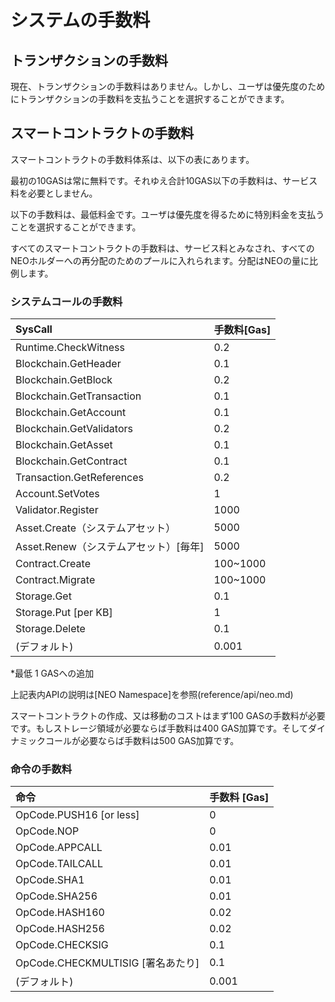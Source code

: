 # システムの手数料

## トランザクションの手数料

現在、トランザクションの手数料はありません。しかし、ユーザは優先度のためにトランザクションの手数料を支払うことを選択することができます。

## スマートコントラクトの手数料

スマートコントラクトの手数料体系は、以下の表にあります。

最初の10GASは常に無料です。それゆえ合計10GAS以下の手数料は、サービス料を必要としません。

以下の手数料は、最低料金です。ユーザは優先度を得るために特別料金を支払うことを選択することができます。

すべてのスマートコントラクトの手数料は、サービス料とみなされ、すべてのNEOホルダーへの再分配のためのプールに入れられます。分配はNEOの量に比例します。

### システムコールの手数料

| SysCall                               | 手数料[Gas]    |
|:--------------------------------------|:------------|
| Runtime.CheckWitness                  | 0.2           |
| Blockchain.GetHeader                  | 0.1           |
| Blockchain.GetBlock                   | 0.2           |
| Blockchain.GetTransaction             | 0.1           |
| Blockchain.GetAccount                 | 0.1           |
| Blockchain.GetValidators              | 0.2           |
| Blockchain.GetAsset                   | 0.1           |
| Blockchain.GetContract                | 0.1           |
| Transaction.GetReferences             | 0.2           |
| Account.SetVotes                      | 1             |
| Validator.Register                    | 1000          |
| Asset.Create（システムアセット）        | 5000          |
| Asset.Renew（システムアセット）[毎年]  | 5000          |
| Contract.Create                       | 100~1000   |
| Contract.Migrate                      | 100~1000   |
| Storage.Get                           | 0.1           |
| Storage.Put [per KB]                  | 1             |
| Storage.Delete                        | 0.1           |
| (デフォルト)                           | 0.001         |

*最低 1 GASへの追加

上記表内APIの説明は[NEO Namespace]を参照(reference/api/neo.md)

スマートコントラクトの作成、又は移動のコストはまず100 GASの手数料が必要です。もしストレージ領域が必要ならば手数料は400 GAS加算です。そしてダイナミックコールが必要ならば手数料は500 GAS加算です。

### 命令の手数料

| 命令                                   | 手数料 [Gas]   |
|:--------------------------------------|:-----------|
| OpCode.PUSH16 [or less]               | 0             |
| OpCode.NOP                            | 0             |
| OpCode.APPCALL                        | 0.01          |
| OpCode.TAILCALL                       | 0.01          |
| OpCode.SHA1                           | 0.01          |
| OpCode.SHA256                         | 0.01          |
| OpCode.HASH160                        | 0.02          |
| OpCode.HASH256                        | 0.02          |
| OpCode.CHECKSIG                       | 0.1           |
| OpCode.CHECKMULTISIG [署名あたり]      | 0.1           |
| (デフォルト)                           | 0.001         |
